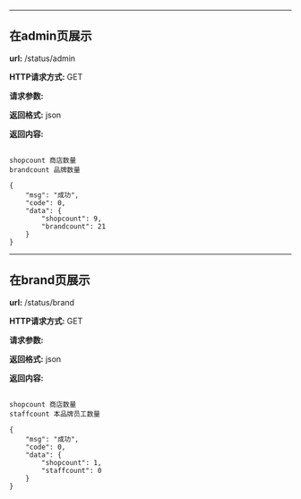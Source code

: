 
-------


## 在admin页展示

**url:** /status/admin

**HTTP请求方式:** GET

**请求参数:**


**返回格式:** json

**返回内容:**
```

shopcount 商店数量
brandcount 品牌数量

{
    "msg": "成功",
    "code": 0,
    "data": {
        "shopcount": 9,
        "brandcount": 21
    }
}

```



-------


## 在brand页展示

**url:** /status/brand

**HTTP请求方式:** GET

**请求参数:**


**返回格式:** json

**返回内容:**
```

shopcount 商店数量
staffcount 本品牌员工数量

{
    "msg": "成功",
    "code": 0,
    "data": {
        "shopcount": 1,
        "staffcount": 0
    }
}

```
